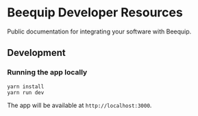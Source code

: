 # Beequip Developer Resources

Public documentation for integrating your software with Beequip.

## Development

### Running the app locally

```
yarn install
yarn run dev
```

The app will be available at `http://localhost:3000`.
